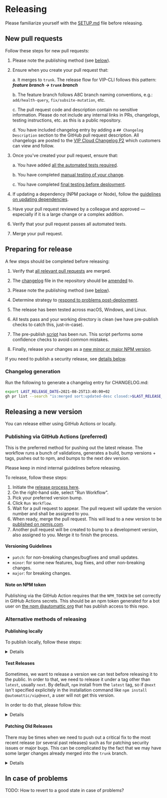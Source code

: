 # Releasing

Please familiarize yourself with the [SETUP.md](SETUP.md) file before releasing.

## New pull requests

Follow these steps for new pull requests:

1. Please note the publishing method (see [below](#releasing-a-new-version)).

1. Ensure when you create your pull request that:

   a. It merges to `trunk`. The release flow for VIP-CLI follows this pattern: **_feature branch -> `trunk` branch_**

   b. The feature branch follows A8C branch naming conventions, e.g.: `add/health-query`, `fix/subsite-mutation`, etc.

   c. The pull request code and description contain no sensitive information. Please do not include any internal links in PRs, changelogs, testing instructions, etc. as this is a public repository.

   d. You have included changelog entry by adding a `## Changelog Description` section to the GitHub pull request description. All changelogs are posted to the [VIP Cloud Changelog P2](https://wpvipchangelog.wordpress.com/) which customers can view and follow.

1. Once you've created your pull request, ensure that:

   a. You have added [all the automated tests required](TESTING.md#automated-testing).

   b. You have completed [manual testing of your change](TESTING.md#manual-testing).

   c. You have completed [final testing before deployment](TESTING.md#final-testing-before-releasing).

1. If updating a dependency (NPM package or Node), follow the [guidelines on updating dependencies](SETUP.md#updating-dependencies).

1. Have your pull request reviewed by a colleague and approved — especially if it is a large change or a complex addition.

1. Verify that your pull request passes all automated tests.

1. Merge your pull request.

## Preparing for release

A few steps should be completed before releasing:

1. Verify that [all relevant pull requests](https://github.com/Automattic/vip-cli/pulls) are merged.

1. The [changelog](CHANGELOG.md) file in the repository should be [amended](#changelog-generation) to.
   
1. Please note the publishing method (see [below](#releasing-a-new-version)).

1. Determine strategy to [respond to problems post-deployment](#in-case-of-problems).

1. The release has been tested across macOS, Windows, and Linux.
   
1. All tests pass and your working directory is clean (we have pre-publish checks to catch this,
   just-in-case).
   
1. The pre-publish [script](https://github.com/Automattic/vip-cli/blob/trunk/helpers/prepublishOnly.js) has been run. This script performs some confidence checks to avoid common mistakes.

1. Finally, release your changes as a [new minor or major NPM version](#releasing-a-new-version).
  
If you need to publish a security release, see [details below](#patching-old-releases).

### Changelog generation

Run the following to generate a changelog entry for CHANGELOG.md:

```bash
export LAST_RELEASE_DATE=2021-08-25T13:40:00+02
gh pr list --search "is:merged sort:updated-desc closed:>$LAST_RELEASE_DATE" | sed -e 's/\s\+\S\+\tMERGED.*$//' -e 's/^/- #/'
```

## Releasing a new version

You can release either using GitHub Actions or locally.

### Publishing via GitHub Actions (preferred)

This is the preferred method for pushing out the latest release. The workflow runs a bunch of validations, generates a build, bump versions + tags, pushes out to npm, and bumps to the next dev version.

Please keep in mind internal guidelines before releasing.

To release, follow these steps:

1. Initiate the [release process here](https://github.com/Automattic/vip-cli/actions/workflows/npm-prepare-release.yml).
1. On the right-hand side, select "Run Workflow".
1. Pick your preferred version bump.
1. Click `Run Workflow`.
1. Wait for a pull request to appear. The pull request will update the version number and shall be assigned to you.
1. When ready, merge the pull request. This will lead to a new version to be [published on npmjs.com](https://www.npmjs.com/package/@automattic/vip).
1. Another pull request will be created to bump to a development version, also assigned to you. Merge it to finish the process.

#### Versioning Guidelines

- `patch`: for non-breaking changes/bugfixes and small updates.
- `minor`: for some new features, bug fixes, and other non-breaking changes.
- `major`: for breaking changes.

#### Note on NPM token

Publishing via the GitHub Action requires that the `NPM_TOKEN` be set correctly in GitHub Actions secrets. This should be an npm token generated for a bot user on [the npm @automattic org](https://www.npmjs.com/settings/automattic) that has publish access to this repo.

### Alternative methods of releasing

#### Publishing locally

To publish locally, follow these steps:

<summary><details>

1. Create a pull request that adds the next version's changelog into `trunk`. Use the Changelog
   Generate Hint above to generate the changelog, and refer to previous releases to ensure that your
   format matches. 
1. Merge it after approval.
1. Make sure `trunk` branch is up-to-date: `git pull`.
1. Make sure to clean all of your repositories of extra files. Run a dangerous, destructive
   command `git clean -xfd` to do so.
1. Run `npm install`.
1. Set the version (via `npm version minor` or `npm version major` or `npm version patch`)
1. For most regular releases, this will be `npm version minor`.
1. Push the tag to GitHub (`git push --tags`)
1. Push the trunk branch `git push`
1. Make sure you're part of the Automattic organization in npm
1. Publish the release to npm (`npm publish --access public`) the script will do some extra checks (
   node version, branch, etc) to ensure everything is correct. If all looks good, the new version
   will be published and you can proceed.
1. Edit [the release on GitHub](https://github.com/Automattic/vip-cli/releases) to include a description
   of the changes and publish (this can just copy the details from the changelog).

Once released, it's worth running `npm i -g @automattic/vip` to install / upgrade the released version to make sure everything looks good.

</details></summary>

#### Test Releases

Sometimes, we want to release a version we can test before releasing it to the public. In order to that, we need to release it under a tag other than `latest`, usually `next`. By default, `npm` install from the `latest` tag, so if `@next` isn't specified explicitely in the installation command like `npm install @automattic/vip@next`, a user will not get this version.

In order to do that, please follow this:

<summary><details>

1. Manually change the version in `package.json` and `package-lock.json` to a dev version. Example: `1.4.0-dev1`
1. Run `npm publish --tag next` (When `--tag` is specified, we bypass the usual branch protection that doesn't allow you to publish form a brunch other than `trunk`).

You can repeat this with every new version until you're happy with your version and ready to a public release. We currently don't support multiple branches for multiple versions. When it's the case, this process needs to be done for every version in every branch.

</details></summary>

#### Patching Old Releases

There may be times when we need to push out a critical fix to the most recent release (or several past releases) such as for patching security issues or major bugs. This can be complicated by the fact that we may have some larger changes already merged into the `trunk` branch.

<summary><details>

For these cases:

1. `git checkout` to the tag of the previous release.
1. Apply the fix (either manually or by cherry-picking).
1. Follow the release steps outlined above (as a `patch` release).

Then, repeat for any additional versions that we need to patch.

</details></summary>

## In case of problems

TODO: How to revert to a good state in case of problems?
